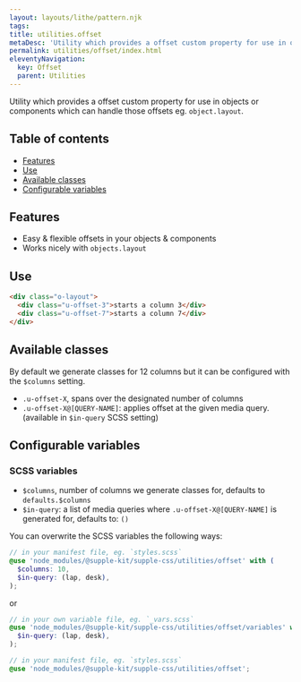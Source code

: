 ```yaml
---
layout: layouts/lithe/pattern.njk
tags:
title: utilities.offset
metaDesc: 'Utility which provides a offset custom property for use in objects or components which can handle those offsets.'
permalink: utilities/offset/index.html
eleventyNavigation:
  key: Offset
  parent: Utilities
---
```


Utility which provides a offset custom property for use in objects or components which can handle those offsets eg. `object.layout`.

## Table of contents

- [Features](#features)
- [Use](#use)
- [Available classes](#available-classes)
- [Configurable variables](#configurable-variables)

## Features

- Easy & flexible offsets in your objects & components
- Works nicely with `objects.layout`

## Use

```html
<div class="o-layout">
  <div class="u-offset-3">starts a column 3</div>
  <div class="u-offset-7">starts a column 7</div>
</div>
```

## Available classes

By default we generate classes for 12 columns but it can be configured with the `$columns` setting.

- `.u-offset-X`, spans over the designated number of columns
- `.u-offset-X@[QUERY-NAME]`: applies offset at the given media query. (available in `$in-query` SCSS setting)

## Configurable variables

### SCSS variables

- `$columns`, number of columns we generate classes for, defaults to `defaults.$columns`
- `$in-query`: a list of media queries where `.u-offset-X@[QUERY-NAME]` is generated for, defaults to: `()`

You can overwrite the SCSS variables the following ways:

```scss
// in your manifest file, eg. `styles.scss`
@use 'node_modules/@supple-kit/supple-css/utilities/offset' with (
  $columns: 10,
  $in-query: (lap, desk),
);
```

or

```scss
// in your own variable file, eg. `_vars.scss`
@use 'node_modules/@supple-kit/supple-css/utilities/offset/variables' with (
  $in-query: (lap, desk),
);

// in your manifest file, eg. `styles.scss`
@use 'node_modules/@supple-kit/supple-css/utilities/offset';
```
